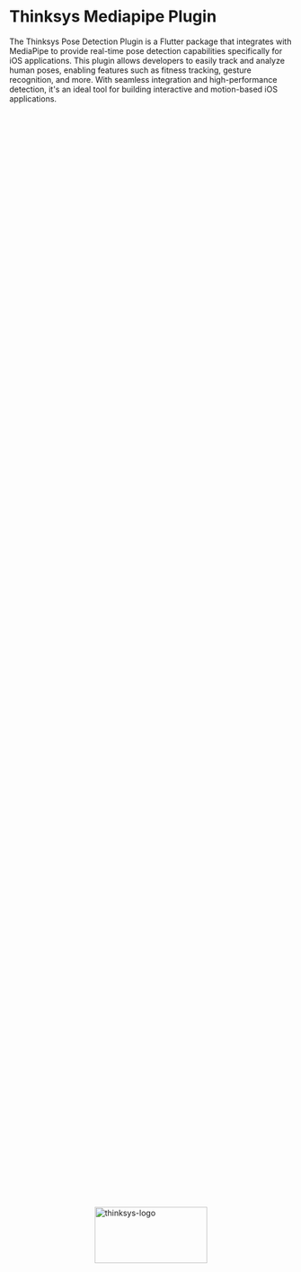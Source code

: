 
# Thinksys Mediapipe Plugin

The Thinksys Pose Detection Plugin is a Flutter package that integrates with MediaPipe to provide real-time pose detection capabilities specifically for iOS applications. This plugin allows developers to easily track and analyze human poses, enabling features such as fitness tracking, gesture recognition, and more. With seamless integration and high-performance detection, it's an ideal tool for building interactive and motion-based iOS applications.

<div style="display: flex; justify-content: center; align-items: center; height: 100vh;">
  <img src="https://i.ibb.co/L1FNt92/thinksys-logo.png" alt="thinksys-logo" style="width: 200px; height: 100px;">
</div>



## Setup

1. First add the dependency in pubspec.yaml file & do run flutter pub get in terminal
     ```
     dependencies:
        thinksys_mediapipe_plugin: 0.0.1

     ```
4. Add camera usage permission in Info.plist in example/ios
    ```
    <key>NSCameraUsageDescription</key>
	<string>This app uses camera to get pose landmarks that appear in the camera feed.</string>
    ```
5. Run ``` flutter pub get ```

## Usage

```
import 'package:thinksys_mediapipe_plugin/pose_detection.dart';

PoseLandmarks(
key: UniqueKey(),
poseLandmarks: (value) {
  print("Received Landmarks : $value");
    },
)
```

You can also provide the options to enable/disable the landmarks on different parts of body :

````
PoseLandmarks(
    key: UniqueKey(),
    options: PoseLandmarkOptions(
    face: true,
    leftLeg: false,
    rightLeg: false,
    leftArm: true,
    rightArm: true,
    torso: true),
    poseLandmarks: (value) {
        print("Received Landmarks : $value");
    },
)
````


## 🔗 Links
[![thinksys](https://img.shields.io/badge/my_portfolio-000?style=for-the-badge&logo=ko-fi&logoColor=white)](https://thinksys.com/)

[![linkedin](https://img.shields.io/badge/linkedin-0A66C2?style=for-the-badge&logo=linkedin&logoColor=white)](https://in.linkedin.com/company/thinksys-inc)


